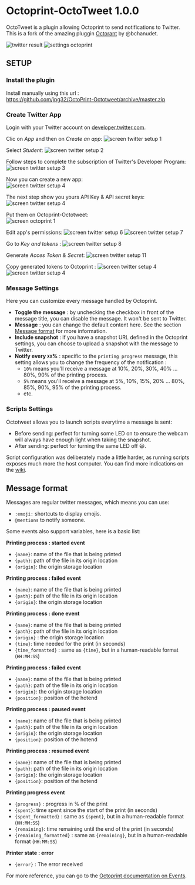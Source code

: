 # Octoprint-OctoTweet 1.0.0

OctoTweet is a plugin allowing Octoprint to send notifications to Twitter.
This is a fork of the amazing pluggin [Octorant](https://plugins.octoprint.org/plugins/OctoPrint-Octorant/) by @bchanudet.

![twitter result](assets/img/twitter.jpg)
![settings octoprint](assets/img/settings.jpg)

## SETUP
### Install the plugin
Install manually using this url :  
https://github.com/jpg32/OctoPrint-Octotweet/archive/master.zip  

### Create Twitter App 
Login with your Twitter account on [developer.twitter.com](https://developer.twitter.com/en).

Clic on *App* and then on *Create an app*:
![screen twitter setup 1](assets/docs/twitter_setup_1.JPG)

Select *Student*:
![screen twitter setup 2](assets/docs/twitter_setup_2.JPG)

Follow steps to complete the subscription of Twitter's Developer Program:
![screen twitter setup 3](assets/docs/twitter_setup_3.JPG)

Now you can create a new app:  
![screen twitter setup 4](assets/docs/twitter_setup_4.JPG)

The next step show you yours API Key & API secret keys:
![screen twitter setup 4](assets/docs/twitter_setup_5.JPG)

Put them on Octoprint-Octotweet:  
![screen octoprint 1](assets/docs/octoprint_1.JPG)

Edit app's permissions:
![screen twitter setup 6](assets/docs/twitter_setup_6.JPG)
![screen twitter setup 7](assets/docs/twitter_setup_7.JPG)

Go to *Key and tokens* :
![screen twitter setup 8](assets/docs/twitter_setup_8.JPG)

Generate *Acces Token & Secret*:
![screen twitter setup 11](assets/docs/twitter_setup_11.JPG)

Copy generated tokens to Octoprint :
![screen twitter setup 4](assets/docs/twitter_setup_12.JPG)
![screen twitter setup 4](assets/docs/octoprint_2.JPG)

### Message Settings

Here you can customize every message handled by Octoprint.

- **Toggle the message** : by unchecking the checkbox in front of the message title, you can disable the message. It won't be sent to Twitter.
- **Message** : you can change the default content here. See the section [Message format](#message-format) for more information.
- **Include snapshot** : if you have a snapshot URL defined in the Octoprint settings, you can choose to upload a snapshot with the message to Twitter.
- **Notify every `XX`%** : specific to the `printing progress` message, this setting allows you to change the frequency of the notification :
    - `10%` means you'll receive a message at 10%, 20%, 30%, 40% ... 80%, 90% of the printing process.
    - `5%` means you'll receive a message at 5%, 10%, 15%, 20% ... 80%, 85%, 90%, 95% of the printing process.
    - etc.

### Scripts Settings

Octotweet allows you to launch scripts everytime a message is sent:

- Before sending: perfect for turning some LED on to ensure the webcam will always have enough light when taking the snapshot.
- After sending: perfect for turning the same LED off :smiley:.

Script configuration was deliberately made a little harder, as running scripts exposes much more the host computer. You can find more indications on the [wiki](https://github.com/bchanudet/OctoPrint-Octorant/wiki/Launching-scripts).

## Message format

Messages are regular twitter messages, which means you can use:
- `:emoji:` shortcuts to display emojis.
- `@mentions` to notify someone.

Some events also support variables, here is a basic list:

**Printing process : started event**
- `{name}`: name of the file that is being printed
- `{path}`: path of the file in its origin location
- `{origin}`: the origin storage location

**Printing process : failed event**
- `{name}`: name of the file that is being printed
- `{path}`: path of the file in its origin location
- `{origin}`: the origin storage location

**Printing process : done event**
- `{name}`: name of the file that is being printed
- `{path}`: path of the file in its origin location
- `{origin}` : the origin storage location
- `{time}`: time needed for the print (in seconds)
- `{time_formatted}` : same as `{time}`, but in a human-readable format (`HH:MM:SS`)

**Printing process : failed event**
- `{name}`: name of the file that is being printed 
- `{path}`: path of the file in its origin location
- `{origin}`: the origin storage location
- `{position}`: position of the hotend

**Printing process : paused event**
- `{name}`: name of the file that is being printed
- `{path}`: path of the file in its origin location
- `{origin}`: the origin storage location
- `{position}`: position of the hotend

**Printing process : resumed event**
- `{name}`: name of the file that is being printed
- `{path}`: path of the file in its origin location
- `{origin}`: the origin storage location
- `{position}`: position of the hotend

**Printing progress event**
- `{progress}` : progress in % of the print
- `{spent}`: time spent since the start of the print (in seconds)
- `{spent_formatted}` : same as `{spent}`, but in a human-readable format (`HH:MM:SS`)
- `{remaining}`: time remaining until the end of the print (in seconds)
- `{remaining_formatted}` : same as `{remaining}`, but in a human-readable format (`HH:MM:SS`)

**Printer state : error**
- `{error}` : The error received

For more reference, you can go to the [Octoprint documentation on Events](http://docs.octoprint.org/en/master/events/index.html#sec-events-available-events).
